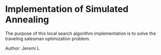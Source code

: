 # Implementation of Simulated Annealing

The purpose of this local search algorithm implementation is to 
solve the traveling salesman optimization problem.

Author: Jeremi L